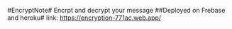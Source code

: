 #EncryptNote#
Encrpt and decrypt your message
##Deployed on Frebase and heroku#
link: https://encryption-771ac.web.app/